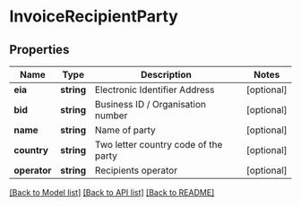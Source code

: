 # InvoiceRecipientParty

## Properties
Name | Type | Description | Notes
------------ | ------------- | ------------- | -------------
**eia** | **string** | Electronic Identifier Address | [optional] 
**bid** | **string** | Business ID / Organisation number | [optional] 
**name** | **string** | Name of party | [optional] 
**country** | **string** | Two letter country code of the party | [optional] 
**operator** | **string** | Recipients operator | [optional] 

[[Back to Model list]](../README.md#documentation-for-models) [[Back to API list]](../README.md#documentation-for-api-endpoints) [[Back to README]](../README.md)


